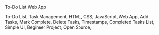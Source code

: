 
To-Do List Web App

To-Do List,
Task Management,
HTML,
CSS,
JavaScript,
Web App,
Add Tasks,
Mark Complete,
Delete Tasks,
Timestamps,
Completed Tasks List,
Simple UI,
Beginner Project,
Open Source,
